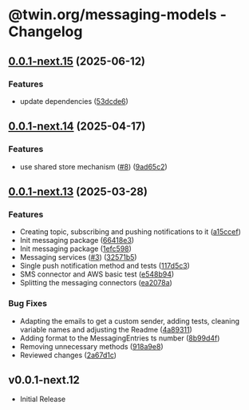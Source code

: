 # @twin.org/messaging-models - Changelog

## [0.0.1-next.15](https://github.com/twinfoundation/messaging/compare/messaging-models-v0.0.1-next.14...messaging-models-v0.0.1-next.15) (2025-06-12)


### Features

* update dependencies ([53dcde6](https://github.com/twinfoundation/messaging/commit/53dcde60d6efaee5957296f6d097cb97c0fb2f9d))

## [0.0.1-next.14](https://github.com/twinfoundation/messaging/compare/messaging-models-v0.0.1-next.13...messaging-models-v0.0.1-next.14) (2025-04-17)


### Features

* use shared store mechanism ([#8](https://github.com/twinfoundation/messaging/issues/8)) ([9ad65c2](https://github.com/twinfoundation/messaging/commit/9ad65c239ba77bb75604a1f6e51b975357f3228d))

## [0.0.1-next.13](https://github.com/twinfoundation/messaging/compare/messaging-models-v0.0.1-next.12...messaging-models-v0.0.1-next.13) (2025-03-28)


### Features

* Creating topic, subscribing and pushing notifications to it ([a15ccef](https://github.com/twinfoundation/messaging/commit/a15ccef4c2b70d62dc967a5dc51cceb3259ee110))
* Init messaging package ([66418e3](https://github.com/twinfoundation/messaging/commit/66418e344fd198fe37caf409fb604a8cc58de337))
* Init messaging package ([1efc598](https://github.com/twinfoundation/messaging/commit/1efc598224e05461165d9c8ba8b392e8fac2e4b4))
* Messaging services ([#3](https://github.com/twinfoundation/messaging/issues/3)) ([32571b5](https://github.com/twinfoundation/messaging/commit/32571b5abf5d3fc3b168074c23507e926c5d00b0))
* Single push notification method and tests ([117d5c3](https://github.com/twinfoundation/messaging/commit/117d5c3e4471db12428f29ed07398b187bc9587c))
* SMS connector and AWS basic test ([e548b94](https://github.com/twinfoundation/messaging/commit/e548b94b225ad467872a73081e15e7626115f74f))
* Splitting the messaging connectors ([ea2078a](https://github.com/twinfoundation/messaging/commit/ea2078a90108bd625a6099d51a3deddb945f105b))


### Bug Fixes

* Adapting the emails to get a custom sender, adding tests, cleaning variable names and adjusting the Readme ([4a89311](https://github.com/twinfoundation/messaging/commit/4a8931141ec59a36bcdb99acf760be6fb90bfe79))
* Adding format to the MessagingEntries ts number ([8b99d4f](https://github.com/twinfoundation/messaging/commit/8b99d4f01c4f2b08da8d2affc1b9554fcb0d3690))
* Removing unnecessary methods ([918a9e8](https://github.com/twinfoundation/messaging/commit/918a9e828c2a8550afece5eeab41bb46902dd34a))
* Reviewed changes ([2a67d1c](https://github.com/twinfoundation/messaging/commit/2a67d1ccbbd3b82bbe7b464f3a858b216d35da0b))

## v0.0.1-next.12

- Initial Release
